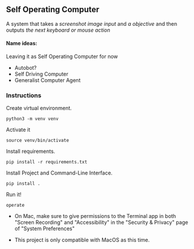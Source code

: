 ## Self Operating Computer
A system that takes a *screenshot image input* and *a objective* and then outputs *the next keyboard or mouse action*

#### Name ideas:
Leaving it as Self Operating Computer for now
- Autobot? 
- Self Driving Computer
- Generalist Computer Agent

### Instructions
Create virtual environment. 
```
python3 -m venv venv
```
Activate it
```
source venv/bin/activate
```
Install requirements. 
```
pip install -r requirements.txt
```
Install Project and Command-Line Interface.
```
pip install .
```
Run it!
```
operate
```

- On Mac, make sure to give permissions to the Terminal app in both "Screen Recording" and "Accessibility" in the "Security & Privacy" page of "System Preferences"

- This project is only compatible with MacOS as this time. 